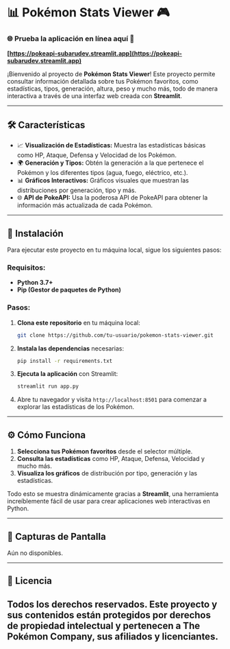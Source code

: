 # 📊 **Pokémon Stats Viewer** 🎮

### 🌐 **Prueba la aplicación en línea aquí** 🔗
**[https://pokeapi-subarudev.streamlit.app](https://pokeapi-subarudev.streamlit.app)**

¡Bienvenido al proyecto de **Pokémon Stats Viewer**! Este proyecto permite consultar información detallada sobre tus Pokémon favoritos, como estadísticas, tipos, generación, altura, peso y mucho más, todo de manera interactiva a través de una interfaz web creada con **Streamlit**.

---

## 🛠 **Características**

- 📈 **Visualización de Estadísticas:** Muestra las estadísticas básicas como HP, Ataque, Defensa y Velocidad de los Pokémon.
- 🌍 **Generación y Tipos:** Obtén la generación a la que pertenece el Pokémon y los diferentes tipos (agua, fuego, eléctrico, etc.).
- 📊 **Gráficos Interactivos:** Gráficos visuales que muestran las distribuciones por generación, tipo y más.
- 🌐 **API de PokeAPI:** Usa la poderosa API de PokeAPI para obtener la información más actualizada de cada Pokémon.

---

## 📜 **Instalación**

Para ejecutar este proyecto en tu máquina local, sigue los siguientes pasos:

### Requisitos:
- **Python 3.7+**
- **Pip (Gestor de paquetes de Python)**

### Pasos:
1. **Clona este repositorio** en tu máquina local:

    ```bash
    git clone https://github.com/tu-usuario/pokemon-stats-viewer.git
    ```

2. **Instala las dependencias** necesarias:

    ```bash
    pip install -r requirements.txt
    ```

3. **Ejecuta la aplicación** con Streamlit:

    ```bash
    streamlit run app.py
    ```

4. Abre tu navegador y visita `http://localhost:8501` para comenzar a explorar las estadísticas de los Pokémon.

---

## ⚙ **Cómo Funciona**

1. **Selecciona tus Pokémon favoritos** desde el selector múltiple.
2. **Consulta las estadísticas** como HP, Ataque, Defensa, Velocidad y mucho más.
3. **Visualiza los gráficos** de distribución por tipo, generación y las estadísticas.

Todo esto se muestra dinámicamente gracias a **Streamlit**, una herramienta increíblemente fácil de usar para crear aplicaciones web interactivas en Python.

---

## 🎨 **Capturas de Pantalla**

Aún no disponibles.

---

## 📝 **Licencia**

Todos los derechos reservados. Este proyecto y sus contenidos están protegidos por derechos de propiedad intelectual y pertenecen a The Pokémon Company, sus afiliados y licenciantes.
---
